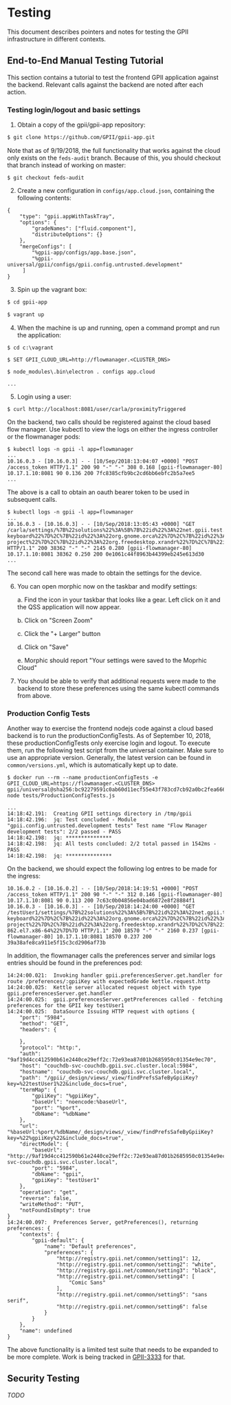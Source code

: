 # Testing 

This document describes pointers and notes for testing the GPII infrastructure in different contexts.

## End-to-End Manual Testing Tutorial

This section contains a tutorial to test the frontend GPII application against the backend. Relevant calls against the backend are noted after each action.

### Testing login/logout and basic settings

1. Obtain a copy of the gpii/gpii-app repository:

```bash
$ git clone https://github.com/GPII/gpii-app.git

```

Note that as of 9/19/2018, the full functionality that works against the cloud only exists on the `feds-audit` branch. Because of this, you should checkout that branch instead of working on master:

```
$ git checkout feds-audit
```

2. Create a new configuration in `configs/app.cloud.json`, containing the following contents:

```
{
    "type": "gpii.appWithTaskTray",
    "options": {
        "gradeNames": ["fluid.component"],
        "distributeOptions": {}
    },
    "mergeConfigs": [
        "%gpii-app/configs/app.base.json",
        "%gpii-universal/gpii/configs/gpii.config.untrusted.development"
     ]
}
```

3. Spin up the vagrant box:

```bash
$ cd gpii-app

$ vagrant up
```

4. When the machine is up and running, open a command prompt and run the application:

```
$ cd c:\vagrant

$ SET GPII_CLOUD_URL=http://flowmanager.<CLUSTER_DNS>

$ node_modules\.bin\electron . configs app.cloud

...

```

5. Login using a user:

```
$ curl http://localhost:8081/user/carla/proximityTriggered
```

On the backend, two calls should be registered against the cloud based flow manager. Use kubectl to view the logs on either the ingress controller or the flowmanager pods:

```
$ kubectl logs -n gpii -l app=flowmanager
...
10.16.0.3 - [10.16.0.3] - - [10/Sep/2018:13:04:07 +0000] "POST /access_token HTTP/1.1" 200 90 "-" "-" 308 0.168 [gpii-flowmanager-80] 10.17.1.10:8081 90 0.136 200 7fc8385cfb9bc2cd6bb6ebfc2b5a7ee5
...
```

The above is a call to obtain an oauth bearer token to be used in subsequent calls.


```
$ kubectl logs -n gpii -l app=flowmanager
...
10.16.0.3 - [10.16.0.3] - - [10/Sep/2018:13:05:43 +0000] "GET /carla/settings/%7B%22solutions%22%3A%5B%7B%22id%22%3A%22net.gpii.test.speechControl%22%7D%2C%7B%22id%22%3A%22org.gnome.desktop.interface%22%7D%2C%7B%22id%22%3A%22fakemag2%22%7D%2C%7B%22id%22%3A%22fakescreenreader1%22%7D%2C%7B%22id%22%3A%22org.gnome.nautilus%22%7D%2C%7B%22id%22%3A%22org.gnome.desktop.a11y.keyboard%22%7D%2C%7B%22id%22%3A%22org.gnome.desktop.a11y.applications.onscreen-keyboard%22%7D%2C%7B%22id%22%3A%22org.gnome.orca%22%7D%2C%7B%22id%22%3A%22org.gnome.desktop.a11y.magnifier%22%7D%2C%7B%22id%22%3A%22com.microsoft.windows.magnifier%22%7D%2C%7B%22id%22%3A%22com.microsoft.windows.onscreenKeyboard%22%7D%2C%7B%22id%22%3A%22com.microsoft.windows.narrator%22%7D%2C%7B%22id%22%3A%22com.microsoft.windows.highContrast%22%7D%2C%7B%22id%22%3A%22com.microsoft.windows.highContrastTheme%22%7D%2C%7B%22id%22%3A%22com.microsoft.windows.stickyKeys%22%7D%2C%7B%22id%22%3A%22com.microsoft.windows.filterKeys%22%7D%2C%7B%22id%22%3A%22com.microsoft.windows.mouseKeys%22%7D%2C%7B%22id%22%3A%22com.microsoft.windows.mouseTrailing%22%7D%2C%7B%22id%22%3A%22com.microsoft.windows.screenDPI%22%7D%2C%7B%22id%22%3A%22com.microsoft.windows.cursors%22%7D%2C%7B%22id%22%3A%22com.microsoft.windows.screenResolution%22%7D%2C%7B%22id%22%3A%22com.microsoft.windows.nightScreen%22%7D%2C%7B%22id%22%3A%22com.microsoft.windows.typingEnhancement%22%7D%2C%7B%22id%22%3A%22com.microsoft.windows.language%22%7D%2C%7B%22id%22%3A%22com.android.activitymanager%22%7D%2C%7B%22id%22%3A%22com.android.talkback%22%7D%2C%7B%22id%22%3A%22com.android.freespeech%22%7D%2C%7B%22id%22%3A%22com.android.settings.secure%22%7D%2C%7B%22id%22%3A%22com.android.audioManager%22%7D%2C%7B%22id%22%3A%22com.android.persistentConfiguration%22%7D%2C%7B%22id%22%3A%22org.alsa-project%22%7D%2C%7B%22id%22%3A%22org.freedesktop.xrandr%22%7D%2C%7B%22id%22%3A%22com.android.settings.system%22%7D%2C%7B%22id%22%3A%22net.gpii.uioPlus%22%7D%2C%7B%22id%22%3A%22net.gpii.explode%22%7D%5D%2C%22OS%22%3A%7B%22id%22%3A%22win32%22%2C%22version%22%3A%2210.0.16299%22%7D%7D HTTP/1.1" 200 38362 "-" "-" 2145 0.280 [gpii-flowmanager-80] 10.17.1.10:8081 38362 0.250 200 0e1061c44f8963b44399eb245e613d30
...
```

The second call here was made to obtain the settings for the device.


6. You can open morphic now on the taskbar and modify settings:

    a. Find the icon in your taskbar that looks like a gear. Left click on it and the QSS application will now appear. 

    b. Click on "Screen Zoom"

    c. Click the "+ Larger" button

    d. Click on "Save"

    e. Morphic should report "Your settings were saved to the Moprhic Cloud"

7. You should be able to verify that additional requests were made to the backend to store these preferences using the same kubectl commands from above.


### Production Config Tests

Another way to exercise the frontend nodejs code against a cloud based backend is to run the productionConfigTests. As of September 10, 2018, these productionConfigTests only exercise login and logout. To execute them, run the following test script from the universal container. Make sure to use an appropriate version. Generally, the latest version can be found in `common/versions.yml`, which is automatically kept up to date.

```
$ docker run --rm --name productionConfigTests -e GPII_CLOUD_URL=https://flowmanager.<CLUSTER_DNS> gpii/universal@sha256:bc92279591c0ab60d11ecf55e43f783cd7cb92a0bc2fea6661054a065bbb2e49 node tests/ProductionConfigTests.js

...
14:18:42.191:  Creating GPII settings directory in /tmp/gpii
14:18:42.196:  jq: Test concluded - Module "gpii.config.untrusted.development tests" Test name "Flow Manager development tests": 2/2 passed - PASS
14:18:42.198:  jq: ***************
14:18:42.198:  jq: All tests concluded: 2/2 total passed in 1542ms - PASS
14:18:42.198:  jq: ***************

```

On the backend, we should expect the following log entres to be made for the ingress:

```
10.16.0.2 - [10.16.0.2] - - [10/Sep/2018:14:19:51 +0000] "POST /access_token HTTP/1.1" 200 90 "-" "-" 312 0.146 [gpii-flowmanager-80] 10.17.1.10:8081 90 0.113 200 7c63c0b04856e04bad6872e8f28884f1
10.16.0.3 - [10.16.0.3] - - [10/Sep/2018:14:24:00 +0000] "GET /testUser1/settings/%7B%22solutions%22%3A%5B%7B%22id%22%3A%22net.gpii.test.speechControl%22%7D%2C%7B%22id%22%3A%22org.gnome.desktop.interface%22%7D%2C%7B%22id%22%3A%22fakemag2%22%7D%2C%7B%22id%22%3A%22fakescreenreader1%22%7D%2C%7B%22id%22%3A%22org.gnome.nautilus%22%7D%2C%7B%22id%22%3A%22org.gnome.desktop.a11y.keyboard%22%7D%2C%7B%22id%22%3A%22org.gnome.desktop.a11y.applications.onscreen-keyboard%22%7D%2C%7B%22id%22%3A%22org.gnome.orca%22%7D%2C%7B%22id%22%3A%22org.gnome.desktop.a11y.magnifier%22%7D%2C%7B%22id%22%3A%22com.microsoft.windows.magnifier%22%7D%2C%7B%22id%22%3A%22com.microsoft.windows.onscreenKeyboard%22%7D%2C%7B%22id%22%3A%22com.microsoft.windows.narrator%22%7D%2C%7B%22id%22%3A%22com.microsoft.windows.highContrast%22%7D%2C%7B%22id%22%3A%22com.microsoft.windows.highContrastTheme%22%7D%2C%7B%22id%22%3A%22com.microsoft.windows.stickyKeys%22%7D%2C%7B%22id%22%3A%22com.microsoft.windows.filterKeys%22%7D%2C%7B%22id%22%3A%22com.microsoft.windows.mouseKeys%22%7D%2C%7B%22id%22%3A%22com.microsoft.windows.mouseTrailing%22%7D%2C%7B%22id%22%3A%22com.microsoft.windows.screenDPI%22%7D%2C%7B%22id%22%3A%22com.microsoft.windows.cursors%22%7D%2C%7B%22id%22%3A%22com.microsoft.windows.screenResolution%22%7D%2C%7B%22id%22%3A%22com.microsoft.windows.nightScreen%22%7D%2C%7B%22id%22%3A%22com.microsoft.windows.typingEnhancement%22%7D%2C%7B%22id%22%3A%22com.microsoft.windows.language%22%7D%2C%7B%22id%22%3A%22com.android.activitymanager%22%7D%2C%7B%22id%22%3A%22com.android.talkback%22%7D%2C%7B%22id%22%3A%22com.android.freespeech%22%7D%2C%7B%22id%22%3A%22com.android.settings.secure%22%7D%2C%7B%22id%22%3A%22com.android.audioManager%22%7D%2C%7B%22id%22%3A%22com.android.persistentConfiguration%22%7D%2C%7B%22id%22%3A%22org.alsa-project%22%7D%2C%7B%22id%22%3A%22org.freedesktop.xrandr%22%7D%2C%7B%22id%22%3A%22com.android.settings.system%22%7D%2C%7B%22id%22%3A%22net.gpii.uioPlus%22%7D%2C%7B%22id%22%3A%22net.gpii.explode%22%7D%5D%2C%22OS%22%3A%7B%22id%22%3A%22linux%22%2C%22version%22%3A%223.10.0-862.el7.x86-64%22%7D%7D HTTP/1.1" 200 18570 "-" "-" 2160 0.237 [gpii-flowmanager-80] 10.17.1.10:8081 18570 0.237 200 39a38afe8ca911e5f15c3cd2906af73b
```

In addition, the flowmanager calls the preferences server and similar logs entries should be found in the preferences pod:

```
14:24:00.021:  Invoking handler gpii.preferencesServer.get.handler for route /preferences/:gpiiKey with expectedGrade kettle.request.http
14:24:00.025:  Kettle server allocated request object with type gpii.preferencesServer.get.handler
14:24:00.025:  gpii.preferencesServer.getPreferences called - fetching preferences for the GPII key testUser1
14:24:00.025:  DataSource Issuing HTTP request with options {
    "port": "5984",
    "method": "GET",
    "headers": {

    },
    "protocol": "http:",
    "auth": "9af19d4cc412590b61e2440ce29eff2c:72e93ea87d01b2685950c01354e9ec70",
    "host": "couchdb-svc-couchdb.gpii.svc.cluster.local:5984",
    "hostname": "couchdb-svc-couchdb.gpii.svc.cluster.local",
    "path": "/gpii/_design/views/_view/findPrefsSafeByGpiiKey?key=%22testUser1%22&include_docs=true",
    "termMap": {
        "gpiiKey": "%gpiiKey",
        "baseUrl": "noencode:%baseUrl",
        "port": "%port",
        "dbName": "%dbName"
    },
    "url": "%baseUrl:%port/%dbName/_design/views/_view/findPrefsSafeByGpiiKey?key=%22%gpiiKey%22&include_docs=true",
    "directModel": {
        "baseUrl": "http://9af19d4cc412590b61e2440ce29eff2c:72e93ea87d01b2685950c01354e9ec70@couchdb-svc-couchdb.gpii.svc.cluster.local",
        "port": "5984",
        "dbName": "gpii",
        "gpiiKey": "testUser1"
    },
    "operation": "get",
    "reverse": false,
    "writeMethod": "PUT",
    "notFoundIsEmpty": true
}
14:24:00.097:  Preferences Server, getPreferences(), returning preferences: {
    "contexts": {
        "gpii-default": {
            "name": "Default preferences",
            "preferences": {
                "http://registry.gpii.net/common/setting1": 12,
                "http://registry.gpii.net/common/setting2": "white",
                "http://registry.gpii.net/common/setting3": "black",
                "http://registry.gpii.net/common/setting4": [
                    "Comic Sans"
                ],
                "http://registry.gpii.net/common/setting5": "sans serif",
                "http://registry.gpii.net/common/setting6": false
            }
        }
    },
    "name": undefined
}
```

The above functionality is a limited test suite that needs to be expanded to be more complete. Work is being tracked in [GPII-3333](https://issues.gpii.net/browse/GPII-3333) for that.

## Security Testing

_TODO_
